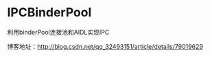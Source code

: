 # IPCBinderPool
利用binderPool连接池和AIDL实现IPC

博客地址：http://blog.csdn.net/qq_32493151/article/details/79019629
